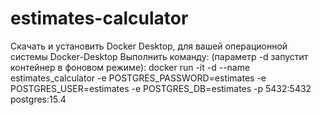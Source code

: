 # estimates-calculator

Скачать и установить Docker Desktop, для вашей операционной системы Docker-Desktop
Выполнить команду: (параметр -d запустит контейнер в фоновом режиме):
docker run -it -d --name estimates_calculator -e POSTGRES_PASSWORD=estimates -e POSTGRES_USER=estimates -e POSTGRES_DB=estimates -p 5432:5432 postgres:15.4